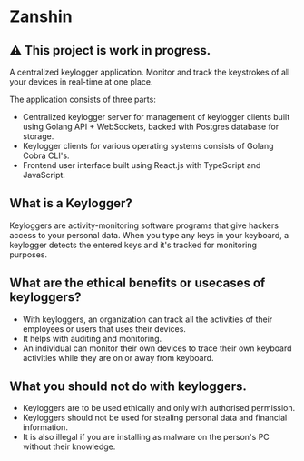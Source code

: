 # Zanshin

## :warning: This project is work in progress.

A centralized keylogger application. Monitor and track the keystrokes of all your devices in real-time at one place.

The application consists of three parts: 
* Centralized keylogger server for management of keylogger clients built using Golang API + WebSockets, backed with Postgres database for storage.
* Keylogger clients for various operating systems consists of Golang Cobra CLI's.   
* Frontend user interface built using React.js with TypeScript and JavaScript. 

## What is a Keylogger?
Keyloggers are activity-monitoring software programs that give hackers access to your personal data. When you type any keys in your keyboard, a keylogger detects the entered keys and it's tracked for monitoring purposes.

## What are the ethical benefits or usecases of keyloggers?
* With keyloggers, an organization can track all the activities of their employees or users that uses their devices.
* It helps with auditing and monitoring.
* An individual can monitor their own devices to trace their own keyboard activities while they are on or away from keyboard.

## What you should not do with keyloggers.
* Keyloggers are to be used ethically and only with authorised permission. 
* Keyloggers should not be used for stealing personal data and financial information. 
* It is also illegal if you are installing as malware on the person's PC without their knowledge.
